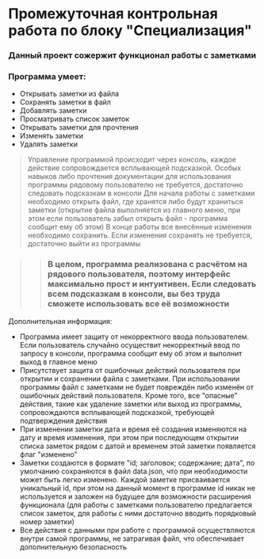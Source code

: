 # Промежуточная контрольная работа по блоку "Специализация"

### Данный проект сожержит функционал работы с заметками
### Программа умеет:
* Открывать заметки из файла
* Сохранять заметки в файл
* Добавлять заметки
* Просматривать список заметок
* Открывать заметки для прочтения
* Изменять заметки
* Удалять заметки

> Управление программой происходит через консоль, каждое действие сопровождается всплывающей подсказкой. Особых навыков либо прочтения документации для использования программы рядовому пользователю не требуется, достаточно следовать подсказкам в консоли
Для начала работы с заметками необходимо открыть файл, где хранятся либо будут храниться заметки (открытие файла выполняется из главного меню, при этом если пользователь забыл открыть файл - программа сообщит ему об этом)
В конце работы все внесённые изменения необходимо сохранить. Если изменения сохранять не требуется, достаточно выйти из программы

>>### В целом, программа реализована с расчётом на рядового пользователя, поэтому интерфейс максимально прост и интуитивен. Если следовать всем подсказкам в консоли, вы без труда сможете использовать все её возможности

Дополнительная информация:
* Программа имеет защиту от некорректного ввода пользователем. Если пользователь случайно осуществит некорректный ввод по запросу в консоли, программа сообщит ему об этом и выполнит выход в главное меню
* Присутствует защита от ошибочных действий пользователя при открытии и сохранении файла с заметками. При использовании программы файл с заметками не будет повреждён либо изменён от ошибочных действий пользователя. Кроме того, все "опасные" действия, такие как удаление заметки или выход из программы, сопровождаются всплывающей подсказкой, требующей подтверждения действия
* При изменении заметки дата и время её создания изменяются на дату и время изменения, при этом при последующем открытии списка заметок рядом с датой и временем этой заметки появляется флаг "изменено"
* Заметки создаются в формате "id; заголовок; содержание; дата", по умолчанию сохраняются в файл data.json, что при необходимости может быть легко изменено. Каждой заметке присваивается уникальный id, при этом на данный момент в программе id никак не используется и заложен на будущее для возможности расширения функционала (для работы с заметками пользователю предлагается список заметок, для работы с ними достаточно вводить порядковый номер заметки)
* Все действия с данными при работе с программой осуществляются внутри самой программы, не затрагивая файл, что обеспечивает дополнительную безопасность
